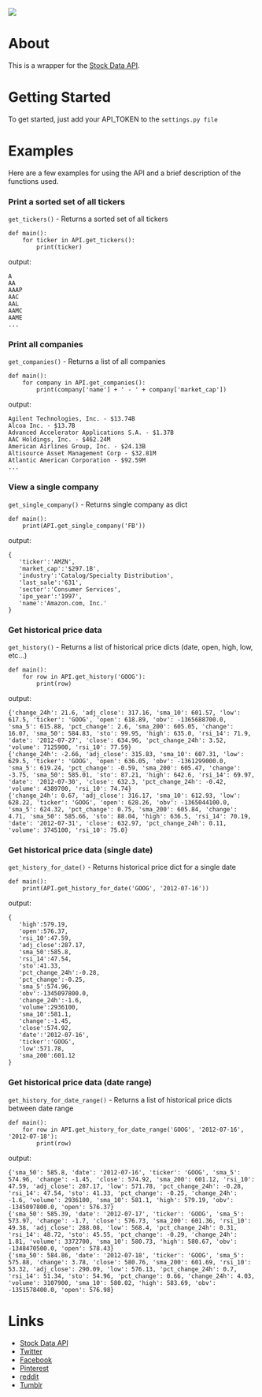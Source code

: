 ![](http://i.imgur.com/hgUWSf0.png)

# About

This is a wrapper for the [Stock Data API](http://stock-data-api.com/).

# Getting Started

To get started, just add your API_TOKEN to the `settings.py file`

# Examples

Here are a few examples for using the API and a brief description of the functions used.

### Print a sorted set of all tickers
`get_tickers()` - Returns a sorted set of all tickers

```
def main():
    for ticker in API.get_tickers():
        print(ticker)
```

output:
```
A
AA
AAAP
AAC
AAL
AAMC
AAME
...
```

### Print all companies
`get_companies()` - Returns a list of all companies

```
def main():
    for company in API.get_companies():
        print(company['name'] + ' - ' + company['market_cap'])
```

output:
```
Agilent Technologies, Inc. - $13.74B
Alcoa Inc. - $13.7B
Advanced Accelerator Applications S.A. - $1.37B
AAC Holdings, Inc. - $462.24M
American Airlines Group, Inc. - $24.13B
Altisource Asset Management Corp - $32.81M
Atlantic American Corporation - $92.59M
...
```

### View a single company
`get_single_company()` - Returns single company as dict

```
def main():
    print(API.get_single_company('FB'))
```

output:
```
{
   'ticker':'AMZN',
   'market_cap':'$297.1B',
   'industry':'Catalog/Specialty Distribution',
   'last_sale':'631',
   'sector':'Consumer Services',
   'ipo_year':'1997',
   'name':'Amazon.com, Inc.'
}
```

### Get historical price data
`get_history()` - Returns a list of historical price dicts (date, open, high, low, etc...)

```
def main():
    for row in API.get_history('GOOG'):
        print(row)
```

output:
```
{'change_24h': 21.6, 'adj_close': 317.16, 'sma_10': 601.57, 'low': 617.5, 'ticker': 'GOOG', 'open': 618.89, 'obv': -1365688700.0, 'sma_5': 615.88, 'pct_change': 2.6, 'sma_200': 605.05, 'change': 16.07, 'sma_50': 584.83, 'sto': 99.95, 'high': 635.0, 'rsi_14': 71.9, 'date': '2012-07-27', 'close': 634.96, 'pct_change_24h': 3.52, 'volume': 7125900, 'rsi_10': 77.59}
{'change_24h': -2.66, 'adj_close': 315.83, 'sma_10': 607.31, 'low': 629.5, 'ticker': 'GOOG', 'open': 636.05, 'obv': -1361299000.0, 'sma_5': 619.24, 'pct_change': -0.59, 'sma_200': 605.47, 'change': -3.75, 'sma_50': 585.01, 'sto': 87.21, 'high': 642.6, 'rsi_14': 69.97, 'date': '2012-07-30', 'close': 632.3, 'pct_change_24h': -0.42, 'volume': 4389700, 'rsi_10': 74.74}
{'change_24h': 0.67, 'adj_close': 316.17, 'sma_10': 612.93, 'low': 628.22, 'ticker': 'GOOG', 'open': 628.26, 'obv': -1365044100.0, 'sma_5': 624.32, 'pct_change': 0.75, 'sma_200': 605.84, 'change': 4.71, 'sma_50': 585.66, 'sto': 88.04, 'high': 636.5, 'rsi_14': 70.19, 'date': '2012-07-31', 'close': 632.97, 'pct_change_24h': 0.11, 'volume': 3745100, 'rsi_10': 75.0}
```

### Get historical price data (single date)
`get_history_for_date()` - Returns historical price dict for a single date

```
def main():
    print(API.get_history_for_date('GOOG', '2012-07-16'))
```

output:
```
{
   'high':579.19,
   'open':576.37,
   'rsi_10':47.59,
   'adj_close':287.17,
   'sma_50':585.8,
   'rsi_14':47.54,
   'sto':41.33,
   'pct_change_24h':-0.28,
   'pct_change':-0.25,
   'sma_5':574.96,
   'obv':-1345097800.0,
   'change_24h':-1.6,
   'volume':2936100,
   'sma_10':581.1,
   'change':-1.45,
   'close':574.92,
   'date':'2012-07-16',
   'ticker':'GOOG',
   'low':571.78,
   'sma_200':601.12
}
```

### Get historical price data (date range)
`get_history_for_date_range()` - Returns a list of historical price dicts between date range

```
def main():
    for row in API.get_history_for_date_range('GOOG', '2012-07-16', '2012-07-18'):
        print(row)
```

output:
```
{'sma_50': 585.8, 'date': '2012-07-16', 'ticker': 'GOOG', 'sma_5': 574.96, 'change': -1.45, 'close': 574.92, 'sma_200': 601.12, 'rsi_10': 47.59, 'adj_close': 287.17, 'low': 571.78, 'pct_change_24h': -0.28, 'rsi_14': 47.54, 'sto': 41.33, 'pct_change': -0.25, 'change_24h': -1.6, 'volume': 2936100, 'sma_10': 581.1, 'high': 579.19, 'obv': -1345097800.0, 'open': 576.37}
{'sma_50': 585.39, 'date': '2012-07-17', 'ticker': 'GOOG', 'sma_5': 573.97, 'change': -1.7, 'close': 576.73, 'sma_200': 601.36, 'rsi_10': 49.38, 'adj_close': 288.08, 'low': 568.4, 'pct_change_24h': 0.31, 'rsi_14': 48.72, 'sto': 45.55, 'pct_change': -0.29, 'change_24h': 1.81, 'volume': 3372700, 'sma_10': 580.73, 'high': 580.67, 'obv': -1348470500.0, 'open': 578.43}
{'sma_50': 584.86, 'date': '2012-07-18', 'ticker': 'GOOG', 'sma_5': 575.88, 'change': 3.78, 'close': 580.76, 'sma_200': 601.69, 'rsi_10': 53.32, 'adj_close': 290.09, 'low': 576.13, 'pct_change_24h': 0.7, 'rsi_14': 51.34, 'sto': 54.96, 'pct_change': 0.66, 'change_24h': 4.03, 'volume': 3107900, 'sma_10': 580.02, 'high': 583.69, 'obv': -1351578400.0, 'open': 576.98}
```

# Links

* [Stock Data API](http://stock-data-api.com/)
* [Twitter](https://twitter.com/StockMarketAPI)
* [Facebook](https://www.facebook.com/Stock-Data-API-613005355529673/)
* [Pinterest](https://www.pinterest.com/stockdataapi/)
* [reddit](https://www.reddit.com/r/stock_data/)
* [Tumblr](http://stockdataapi.tumblr.com/)

